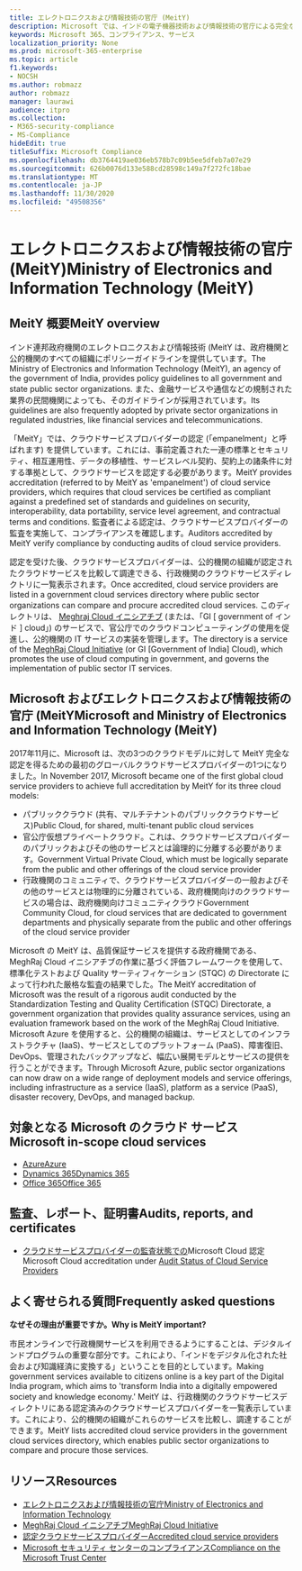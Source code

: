```yaml
---
title: エレクトロニクスおよび情報技術の官庁 (MeitY)
description: Microsoft では、インドの電子機器技術および情報技術の官庁による完全な認定が行われました。
keywords: Microsoft 365、コンプライアンス、サービス
localization_priority: None
ms.prod: microsoft-365-enterprise
ms.topic: article
f1.keywords:
- NOCSH
ms.author: robmazz
author: robmazz
manager: laurawi
audience: itpro
ms.collection:
- M365-security-compliance
- MS-Compliance
hideEdit: true
titleSuffix: Microsoft Compliance
ms.openlocfilehash: db3764419ae036eb578b7c09b5ee5dfeb7a07e29
ms.sourcegitcommit: 626b0076d133e588cd28598c149a7f272fc18bae
ms.translationtype: MT
ms.contentlocale: ja-JP
ms.lasthandoff: 11/30/2020
ms.locfileid: "49508356"
---
```

# <a name="ministry-of-electronics-and-information-technology-meity"></a><span data-ttu-id="c4c54-104">エレクトロニクスおよび情報技術の官庁 (MeitY)</span><span class="sxs-lookup"><span data-stu-id="c4c54-104">Ministry of Electronics and Information Technology (MeitY)</span></span>

## <a name="meity-overview"></a><span data-ttu-id="c4c54-105">MeitY 概要</span><span class="sxs-lookup"><span data-stu-id="c4c54-105">MeitY overview</span></span>

<span data-ttu-id="c4c54-106">インド連邦政府機関のエレクトロニクスおよび情報技術 (MeitY は、政府機関と公的機関のすべての組織にポリシーガイドラインを提供しています。</span><span class="sxs-lookup"><span data-stu-id="c4c54-106">The Ministry of Electronics and Information Technology (MeitY), an agency of the government of India, provides policy guidelines to all government and state public sector organizations.</span></span> <span data-ttu-id="c4c54-107">また、金融サービスや通信などの規制された業界の民間機関によっても、そのガイドラインが採用されています。</span><span class="sxs-lookup"><span data-stu-id="c4c54-107">Its guidelines are also frequently adopted by private sector organizations in regulated industries, like financial services and telecommunications.</span></span>

<span data-ttu-id="c4c54-108">「MeitY」では、クラウドサービスプロバイダーの認定 (「empanelment」と呼ばれます) を提供しています。これには、事前定義された一連の標準とセキュリティ、相互運用性、データの移植性、サービスレベル契約、契約上の諸条件に対する準拠として、クラウドサービスを認定する必要があります。</span><span class="sxs-lookup"><span data-stu-id="c4c54-108">MeitY provides accreditation (referred to by MeitY as 'empanelment') of cloud service providers, which requires that cloud services be certified as compliant against a predefined set of standards and guidelines on security, interoperability, data portability, service level agreement, and contractual terms and conditions.</span></span> <span data-ttu-id="c4c54-109">監査者による認定は、クラウドサービスプロバイダーの監査を実施して、コンプライアンスを確認します。</span><span class="sxs-lookup"><span data-stu-id="c4c54-109">Auditors accredited by MeitY verify compliance by conducting audits of cloud service providers.</span></span>

<span data-ttu-id="c4c54-110">認定を受けた後、クラウドサービスプロバイダーは、公的機関の組織が認定されたクラウドサービスを比較して調達できる、行政機関のクラウドサービスディレクトリに一覧表示されます。</span><span class="sxs-lookup"><span data-stu-id="c4c54-110">Once accredited, cloud service providers are listed in a government cloud services directory where public sector organizations can compare and procure accredited cloud services.</span></span> <span data-ttu-id="c4c54-111">このディレクトリは、 [Meghraj Cloud イニシアチブ](https://meity.gov.in/content/gi-cloud-meghraj) (または、「GI \[ government of インド \] cloud」) のサービスで、官公庁でのクラウドコンピューティングの使用を促進し、公的機関の IT サービスの実装を管理します。</span><span class="sxs-lookup"><span data-stu-id="c4c54-111">The directory is a service of the [MeghRaj Cloud Initiative](https://meity.gov.in/content/gi-cloud-meghraj) (or GI \[Government of India\] Cloud), which promotes the use of cloud computing in government, and governs the implementation of public sector IT services.</span></span>

## <a name="microsoft-and-ministry-of-electronics-and-information-technology-meity"></a><span data-ttu-id="c4c54-112">Microsoft およびエレクトロニクスおよび情報技術の官庁 (MeitY</span><span class="sxs-lookup"><span data-stu-id="c4c54-112">Microsoft and Ministry of Electronics and Information Technology (MeitY)</span></span>

<span data-ttu-id="c4c54-113">2017年11月に、Microsoft は、次の3つのクラウドモデルに対して MeitY 完全な認定を得るための最初のグローバルクラウドサービスプロバイダーの1つになりました。</span><span class="sxs-lookup"><span data-stu-id="c4c54-113">In November 2017, Microsoft became one of the first global cloud service providers to achieve full accreditation by MeitY for its three cloud models:</span></span>

- <span data-ttu-id="c4c54-114">パブリッククラウド (共有、マルチテナントのパブリッククラウドサービス)</span><span class="sxs-lookup"><span data-stu-id="c4c54-114">Public Cloud, for shared, multi-tenant public cloud services</span></span>
- <span data-ttu-id="c4c54-115">官公庁仮想プライベートクラウド。これは、クラウドサービスプロバイダーのパブリックおよびその他のサービスとは論理的に分離する必要があります。</span><span class="sxs-lookup"><span data-stu-id="c4c54-115">Government Virtual Private Cloud, which must be logically separate from the public and other offerings of the cloud service provider</span></span>
- <span data-ttu-id="c4c54-116">行政機関のコミュニティで、クラウドサービスプロバイダーの一般およびその他のサービスとは物理的に分離されている、政府機関向けのクラウドサービスの場合は、政府機関向けコミュニティクラウド</span><span class="sxs-lookup"><span data-stu-id="c4c54-116">Government Community Cloud, for cloud services that are dedicated to government departments and physically separate from the public and other offerings of the cloud service provider</span></span>

<span data-ttu-id="c4c54-117">Microsoft の MeitY は、品質保証サービスを提供する政府機関である、MeghRaj Cloud イニシアチブの作業に基づく評価フレームワークを使用して、標準化テストおよび Quality サーティフィケーション (STQC) の Directorate によって行われた厳格な監査の結果でした。</span><span class="sxs-lookup"><span data-stu-id="c4c54-117">The MeitY accreditation of Microsoft was the result of a rigorous audit conducted by the Standardization Testing and Quality Certification (STQC) Directorate, a government organization that provides quality assurance services, using an evaluation framework based on the work of the MeghRaj Cloud Initiative.</span></span> <span data-ttu-id="c4c54-118">Microsoft Azure を使用すると、公的機関の組織は、サービスとしてのインフラストラクチャ (IaaS)、サービスとしてのプラットフォーム (PaaS)、障害復旧、DevOps、管理されたバックアップなど、幅広い展開モデルとサービスの提供を行うことができます。</span><span class="sxs-lookup"><span data-stu-id="c4c54-118">Through Microsoft Azure, public sector organizations can now draw on a wide range of deployment models and service offerings, including infrastructure as a service (IaaS), platform as a service (PaaS), disaster recovery, DevOps, and managed backup.</span></span>

## <a name="microsoft-in-scope-cloud-services"></a><span data-ttu-id="c4c54-119">対象となる Microsoft のクラウド サービス</span><span class="sxs-lookup"><span data-stu-id="c4c54-119">Microsoft in-scope cloud services</span></span>

- [<span data-ttu-id="c4c54-120">Azure</span><span class="sxs-lookup"><span data-stu-id="c4c54-120">Azure</span></span>](https://aka.ms/AzureCompliance)
- [<span data-ttu-id="c4c54-121">Dynamics 365</span><span class="sxs-lookup"><span data-stu-id="c4c54-121">Dynamics 365</span></span>](https://download.microsoft.com/download/E/1/9/E1977163-7A86-4812-AC18-C03ADC958AAF/Microsoft_Dynamics_365_Cloud_Service_Compliance_Datasheet.pdf)
- [<span data-ttu-id="c4c54-122">Office 365</span><span class="sxs-lookup"><span data-stu-id="c4c54-122">Office 365</span></span>](https://aka.ms/Office365ComplianceOfferings)

## <a name="audits-reports-and-certificates"></a><span data-ttu-id="c4c54-123">監査、レポート、証明書</span><span class="sxs-lookup"><span data-stu-id="c4c54-123">Audits, reports, and certificates</span></span>

- <span data-ttu-id="c4c54-124">[クラウドサービスプロバイダーの監査状態での](https://meity.gov.in/content/gi-cloud-meghraj)Microsoft Cloud 認定</span><span class="sxs-lookup"><span data-stu-id="c4c54-124">Microsoft Cloud accreditation under [Audit Status of Cloud Service Providers](https://meity.gov.in/content/gi-cloud-meghraj)</span></span>

## <a name="frequently-asked-questions"></a><span data-ttu-id="c4c54-125">よく寄せられる質問</span><span class="sxs-lookup"><span data-stu-id="c4c54-125">Frequently asked questions</span></span>

<span data-ttu-id="c4c54-126">**なぜその理由が重要ですか。**</span><span class="sxs-lookup"><span data-stu-id="c4c54-126">**Why is MeitY important?**</span></span>

<span data-ttu-id="c4c54-127">市民オンラインで行政機関サービスを利用できるようにすることは、デジタルインドプログラムの重要な部分です。これにより、「インドをデジタル化された社会および知識経済に変換する」ということを目的としています。</span><span class="sxs-lookup"><span data-stu-id="c4c54-127">Making government services available to citizens online is a key part of the Digital India program, which aims to 'transform India into a digitally empowered society and knowledge economy.'</span></span> <span data-ttu-id="c4c54-128">MeitY は、行政機関のクラウドサービスディレクトリにある認定済みのクラウドサービスプロバイダーを一覧表示しています。これにより、公的機関の組織がこれらのサービスを比較し、調達することができます。</span><span class="sxs-lookup"><span data-stu-id="c4c54-128">MeitY lists accredited cloud service providers in the government cloud services directory, which enables public sector organizations to compare and procure those services.</span></span>

## <a name="resources"></a><span data-ttu-id="c4c54-129">リソース</span><span class="sxs-lookup"><span data-stu-id="c4c54-129">Resources</span></span>

- [<span data-ttu-id="c4c54-130">エレクトロニクスおよび情報技術の官庁</span><span class="sxs-lookup"><span data-stu-id="c4c54-130">Ministry of Electronics and Information Technology</span></span>](https://meity.gov.in/)
- [<span data-ttu-id="c4c54-131">MeghRaj Cloud イニシアチブ</span><span class="sxs-lookup"><span data-stu-id="c4c54-131">MeghRaj Cloud Initiative</span></span>](https://meity.gov.in/content/gi-cloud-meghraj)
- [<span data-ttu-id="c4c54-132">認定クラウドサービスプロバイダー</span><span class="sxs-lookup"><span data-stu-id="c4c54-132">Accredited cloud service providers</span></span>](https://meity.gov.in/content/gi-cloud-meghraj)
- [<span data-ttu-id="c4c54-133">Microsoft セキュリティ センターのコンプライアンス</span><span class="sxs-lookup"><span data-stu-id="c4c54-133">Compliance on the Microsoft Trust Center</span></span>](https://www.microsoft.com/trust-center/compliance/compliance-overview)
